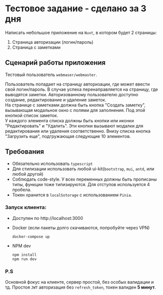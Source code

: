 # Тестовое задание - сделано за 3 дня

Написать небольшое приложение на `Nuxt`, в котором будет 2 страницы:

1. Страница авторизации (логин/пароль)
2. Страница с заметками

## Сценарий работы приложения

Тестовый пользователь `webmaser/webmaster`.

Пользователь попадает на страницу авторизации, где может ввести свой логин/пароль. В
случае успеха перенаправляется на страницу, где выводятся заметки. Авторизованному
пользователю доступно создание, редактирование и удаление заметок. \
На странице с заметками должна быть кнопка "Создать заметку", вызывающая модальное окно с
полями для заполнения. Под этой кнопкой список заметок. \
У каждого элемента списка должны быть кнопки или иконки "Редактировать" и "Удалить". Эти
кнопки вызывают модалки для редактирования или удаления соответственно. Внизу списка
кнопка "Загрузить еще", подгружающая следующие 10 элементов.

## Требования

-   Обязательно использовать `typescript`
-   Для стилизации использовать любой ui-kit(`bootstrap`, `mui`, `antd`, или любой другой)
-   Соблюдать code-style. У всех переменных должны быть прописаны типы, функции тоже
    типизируются. Для отступов используется 4 пробела.
-   Токен хранится в `localSotorage` с использованием `Pinia`.

### Запуск клиента:

-   Доступен по http://localhost:3000

-   Docker (если пакеты долго скачиваются, попробуйте через VPN)

    ```
    docker-compose up
    ```

-   NPM dev
    ```
    npm install
    npm run dev
    ```

### P.S

Основной фокус на клиенте, сервер простой, без особых валидации и тд. Простоя `JWT`
авторизация без `refresh_token`, токен валиден **5 минут**.
